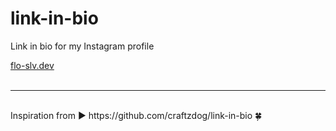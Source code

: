# link-in-bio
Link in bio for my Instagram profile

<a href='https://flo-slv.dev' target='_blank'>flo-slv.dev</a>
<br /><br />

---

<br />
Inspiration from ► https://github.com/craftzdog/link-in-bio 🍀
